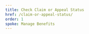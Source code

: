 ```yaml
---
title: Check Claim or Appeal Status
href: /claim-or-appeal-status/
order: 1
spoke: Manage Benefits
---
```


